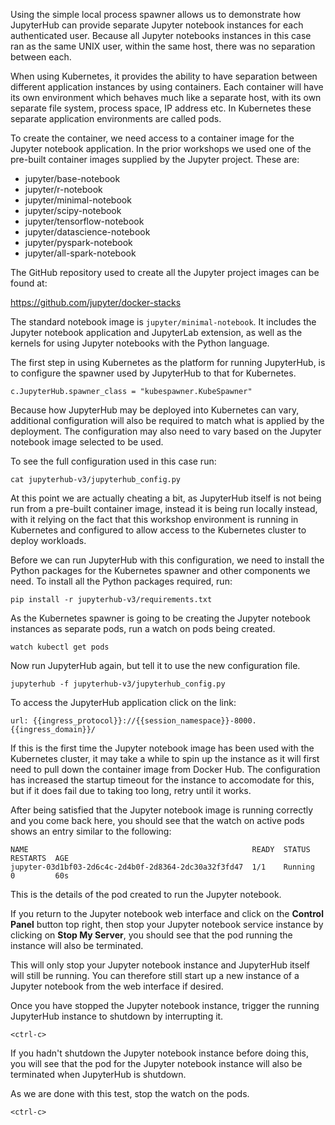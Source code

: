 Using the simple local process spawner allows us to demonstrate how JupyterHub can provide separate Jupyter notebook instances for each authenticated user. Because all Jupyter notebooks instances in this case ran as the same UNIX user, within the same host, there was no separation between each.

When using Kubernetes, it provides the ability to have separation between different application instances by using containers. Each container will have its own environment which behaves much like a separate host, with its own separate file system, process space, IP address etc. In Kubernetes these separate application environments are called pods.

To create the container, we need access to a container image for the Jupyter notebook application. In the prior workshops we used one of the pre-built container images supplied by the Jupyter project. These are:

* jupyter/base-notebook
* jupyter/r-notebook
* jupyter/minimal-notebook
* jupyter/scipy-notebook
* jupyter/tensorflow-notebook
* jupyter/datascience-notebook
* jupyter/pyspark-notebook
* jupyter/all-spark-notebook

The GitHub repository used to create all the Jupyter project images can be found at:

https://github.com/jupyter/docker-stacks

The standard notebook image is ``jupyter/minimal-notebook``. It includes the Jupyter notebook application and JupyterLab extension, as well as the kernels for using Jupyter notebooks with the Python language.

The first step in using Kubernetes as the platform for running JupyterHub, is to configure the spawner used by JupyterHub to that for Kubernetes.

```
c.JupyterHub.spawner_class = "kubespawner.KubeSpawner"
```

Because how JupyterHub may be deployed into Kubernetes can vary, additional configuration will also be required to match what is applied by the deployment. The configuration may also need to vary based on the Jupyter notebook image selected to be used.

 To see the full configuration used in this case run:

```execute
cat jupyterhub-v3/jupyterhub_config.py
```

At this point we are actually cheating a bit, as JupyterHub itself is not being run from a pre-built container image, instead it is being run locally instead, with it relying on the fact that this workshop environment is running in Kubernetes and configured to allow access to the Kubernetes cluster to deploy workloads.

Before we can run JupyterHub with this configuration, we need to install the Python packages for the Kubernetes spawner and other components we need. To install all the Python packages required, run:

```execute
pip install -r jupyterhub-v3/requirements.txt
```

As the Kubernetes spawner is going to be creating the Jupyter notebook instances as separate pods, run a watch on pods being created.

```execute-2
watch kubectl get pods
```

Now run JupyterHub again, but tell it to use the new configuration file.

```execute-1
jupyterhub -f jupyterhub-v3/jupyterhub_config.py
```

To access the JupyterHub application click on the link:

```dashboard:open-url
url: {{ingress_protocol}}://{{session_namespace}}-8000.{{ingress_domain}}/
```

If this is the first time the Jupyter notebook image has been used with the Kubernetes cluster, it may take a while to spin up the instance as it will first need to pull down the container image from Docker Hub. The configuration has increased the startup timeout for the instance to accomodate for this, but if it does fail due to taking too long, retry until it works.

After being satisfied that the Jupyter notebook image is running correctly and you come back here, you should see that the watch on active pods shows an entry similar to the following:

```
NAME                                                  READY  STATUS   RESTARTS  AGE
jupyter-03d1bf03-2d6c4c-2d4b0f-2d8364-2dc30a32f3fd47  1/1    Running  0         60s
```

This is the details of the pod created to run the Jupyter notebook.

If you return to the Jupyter notebook web interface and click on the **Control Panel** button top right, then stop your Jupyter notebook service instance by clicking on **Stop My Server**, you should see that the pod running the instance will also be terminated.

This will only stop your Jupyter notebook instance and JupyterHub itself will still be running. You can therefore still start up a new instance of a Jupyter notebook from the web interface if desired.

Once you have stopped the Jupyter notebook instance, trigger the running JupyterHub instance to shutdown by interrupting it.

```execute-1
<ctrl-c>
```

If you hadn't shutdown the Jupyter notebook instance before doing this, you will see that the pod for the Jupyter notebook instance will also be terminated when JupyterHub is shutdown.

As we are done with this test, stop the watch on the pods.

```execute-2
<ctrl-c>
```
